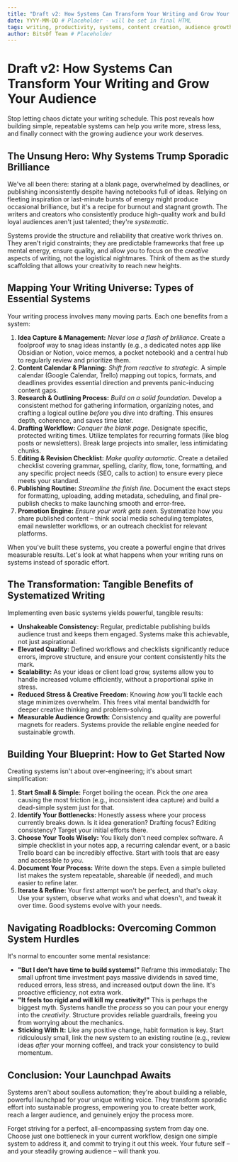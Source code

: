 ```yaml
---
title: "Draft v2: How Systems Can Transform Your Writing and Grow Your Audience"
date: YYYY-MM-DD # Placeholder - will be set in final HTML
tags: writing, productivity, systems, content creation, audience growth # Placeholder
author: BitsOf Team # Placeholder
---
```


# Draft v2: How Systems Can Transform Your Writing and Grow Your Audience

Stop letting chaos dictate your writing schedule. This post reveals how building simple, repeatable systems can help you write more, stress less, and finally connect with the growing audience your work deserves.

## The Unsung Hero: Why Systems Trump Sporadic Brilliance

We've all been there: staring at a blank page, overwhelmed by deadlines, or publishing inconsistently despite having notebooks full of ideas. Relying on fleeting inspiration or last-minute bursts of energy might produce occasional brilliance, but it's a recipe for burnout and stagnant growth. The writers and creators who consistently produce high-quality work and build loyal audiences aren't just talented; they're *systematic*.

Systems provide the structure and reliability that creative work thrives on. They aren't rigid constraints; they are predictable frameworks that free up mental energy, ensure quality, and allow you to focus on the *creative* aspects of writing, not the logistical nightmares. Think of them as the sturdy scaffolding that allows your creativity to reach new heights.

## Mapping Your Writing Universe: Types of Essential Systems

Your writing process involves many moving parts. Each one benefits from a system:

1.  **Idea Capture & Management:** *Never lose a flash of brilliance.* Create a foolproof way to snag ideas instantly (e.g., a dedicated notes app like Obsidian or Notion, voice memos, a pocket notebook) and a central hub to regularly review and prioritize them.
2.  **Content Calendar & Planning:** *Shift from reactive to strategic.* A simple calendar (Google Calendar, Trello) mapping out topics, formats, and deadlines provides essential direction and prevents panic-inducing content gaps.
3.  **Research & Outlining Process:** *Build on a solid foundation.* Develop a consistent method for gathering information, organizing notes, and crafting a logical outline *before* you dive into drafting. This ensures depth, coherence, and saves time later.
4.  **Drafting Workflow:** *Conquer the blank page.* Designate specific, protected writing times. Utilize templates for recurring formats (like blog posts or newsletters). Break large projects into smaller, less intimidating chunks.
5.  **Editing & Revision Checklist:** *Make quality automatic.* Create a detailed checklist covering grammar, spelling, clarity, flow, tone, formatting, and any specific project needs (SEO, calls to action) to ensure every piece meets your standard.
6.  **Publishing Routine:** *Streamline the finish line.* Document the exact steps for formatting, uploading, adding metadata, scheduling, and final pre-publish checks to make launching smooth and error-free.
7.  **Promotion Engine:** *Ensure your work gets seen.* Systematize how you share published content – think social media scheduling templates, email newsletter workflows, or an outreach checklist for relevant platforms.

When you've built these systems, you create a powerful engine that drives measurable results. Let's look at what happens when your writing runs on systems instead of sporadic effort.

## The Transformation: Tangible Benefits of Systematized Writing

Implementing even basic systems yields powerful, tangible results:

*   **Unshakeable Consistency:** Regular, predictable publishing builds audience trust and keeps them engaged. Systems make this achievable, not just aspirational.
*   **Elevated Quality:** Defined workflows and checklists significantly reduce errors, improve structure, and ensure your content consistently hits the mark.
*   **Scalability:** As your ideas or client load grow, systems allow you to handle increased volume efficiently, without a proportional spike in stress.
*   **Reduced Stress & Creative Freedom:** Knowing *how* you'll tackle each stage minimizes overwhelm. This frees vital mental bandwidth for deeper creative thinking and problem-solving.
*   **Measurable Audience Growth:** Consistency and quality are powerful magnets for readers. Systems provide the reliable engine needed for sustainable growth.

## Building Your Blueprint: How to Get Started Now

Creating systems isn't about over-engineering; it's about smart simplification:

1.  **Start Small & Simple:** Forget boiling the ocean. Pick the *one* area causing the most friction (e.g., inconsistent idea capture) and build a dead-simple system just for that.
2.  **Identify Your Bottlenecks:** Honestly assess where your process currently breaks down. Is it idea generation? Drafting focus? Editing consistency? Target your initial efforts there.
3.  **Choose Your Tools Wisely:** You likely don't need complex software. A simple checklist in your notes app, a recurring calendar event, or a basic Trello board can be incredibly effective. Start with tools that are easy and accessible *to you*.
4.  **Document Your Process:** Write down the steps. Even a simple bulleted list makes the system repeatable, shareable (if needed), and much easier to refine later.
5.  **Iterate & Refine:** Your first attempt won't be perfect, and that's okay. Use your system, observe what works and what doesn't, and tweak it over time. Good systems evolve with your needs.

## Navigating Roadblocks: Overcoming Common System Hurdles

It's normal to encounter some mental resistance:

*   **"But I don't have time to build systems!"** Reframe this immediately: The small upfront time investment pays massive dividends in saved time, reduced errors, less stress, and increased output down the line. It's proactive efficiency, not extra work.
*   **"It feels too rigid and will kill my creativity!"** This is perhaps the biggest myth. Systems handle the *process* so you can pour your energy into the *creativity*. Structure provides reliable guardrails, freeing you from worrying about the mechanics.
*   **Sticking With It:** Like any positive change, habit formation is key. Start ridiculously small, link the new system to an existing routine (e.g., review ideas *after* your morning coffee), and track your consistency to build momentum.

## Conclusion: Your Launchpad Awaits

Systems aren't about soulless automation; they're about building a reliable, powerful launchpad for your unique writing voice. They transform sporadic effort into sustainable progress, empowering you to create better work, reach a larger audience, and genuinely enjoy the process more.

Forget striving for a perfect, all-encompassing system from day one. Choose just one bottleneck in your current workflow, design one simple system to address it, and commit to trying it out this week. Your future self – and your steadily growing audience – will thank you. 